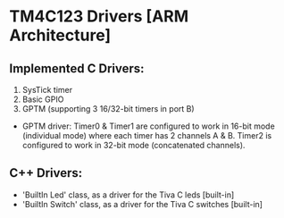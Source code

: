 # TM4C123 Drivers [ARM Architecture]

## Implemented C Drivers:
1. SysTick timer
2. Basic GPIO
3. GPTM (supporting 3 16/32-bit timers in port B)

- GPTM driver: Timer0 & Timer1 are configured to work in 16-bit mode (individual mode) where each timer has 2 channels A & B.
               Timer2 is configured to work in 32-bit mode (concatenated channels).

## C++ Drivers:
- 'BuiltIn Led' class, as a driver for the Tiva C leds [built-in]
- 'BuiltIn Switch' class, as a driver for the Tiva C switches [built-in]
